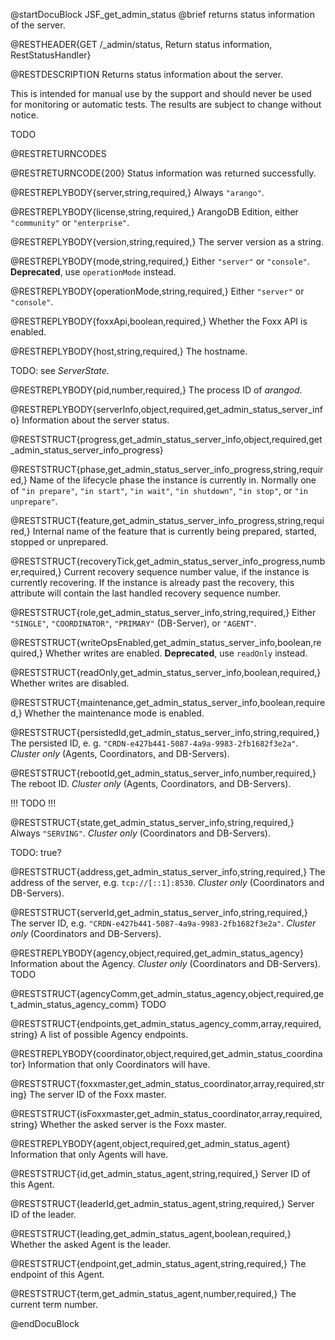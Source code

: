 
@startDocuBlock JSF_get_admin_status
@brief returns status information of the server.

@RESTHEADER{GET /_admin/status, Return status information, RestStatusHandler}

@RESTDESCRIPTION
Returns status information about the server.

This is intended for manual use by the support and should
never be used for monitoring or automatic tests. The results
are subject to change without notice.

TODO

@RESTRETURNCODES

@RESTRETURNCODE{200}
Status information was returned successfully.

@RESTREPLYBODY{server,string,required,}
Always `"arango"`.

@RESTREPLYBODY{license,string,required,}
ArangoDB Edition, either `"community"` or `"enterprise"`.

@RESTREPLYBODY{version,string,required,}
The server version as a string.

@RESTREPLYBODY{mode,string,required,}
Either `"server"` or `"console"`. **Deprecated**, use `operationMode` instead.

@RESTREPLYBODY{operationMode,string,required,}
Either `"server"` or `"console"`.

@RESTREPLYBODY{foxxApi,boolean,required,}
Whether the Foxx API is enabled.

@RESTREPLYBODY{host,string,required,}
The hostname.

TODO: see *ServerState*.

@RESTREPLYBODY{pid,number,required,}
The process ID of _arangod_.

@RESTREPLYBODY{serverInfo,object,required,get_admin_status_server_info}
Information about the server status.

@RESTSTRUCT{progress,get_admin_status_server_info,object,required,get_admin_status_server_info_progress}

@RESTSTRUCT{phase,get_admin_status_server_info_progress,string,required,}
Name of the lifecycle phase the instance is currently in. Normally one of
`"in prepare"`, `"in start"`, `"in wait"`, `"in shutdown"`, `"in stop"`,
or `"in unprepare"`.

@RESTSTRUCT{feature,get_admin_status_server_info_progress,string,required,}
Internal name of the feature that is currently being prepared, started,
stopped or unprepared.

@RESTSTRUCT{recoveryTick,get_admin_status_server_info_progress,number,required,}
Current recovery sequence number value, if the instance is currently recovering.
If the instance is already past the recovery, this attribute will contain the
last handled recovery sequence number.

@RESTSTRUCT{role,get_admin_status_server_info,string,required,}
Either `"SINGLE"`, `"COORDINATOR"`, `"PRIMARY"` (DB-Server), or `"AGENT"`.

@RESTSTRUCT{writeOpsEnabled,get_admin_status_server_info,boolean,required,}
Whether writes are enabled. **Deprecated**, use `readOnly` instead.

@RESTSTRUCT{readOnly,get_admin_status_server_info,boolean,required,}
Whether writes are disabled.

@RESTSTRUCT{maintenance,get_admin_status_server_info,boolean,required,}
Whether the maintenance mode is enabled.

@RESTSTRUCT{persistedId,get_admin_status_server_info,string,required,}
The persisted ID, e. g. `"CRDN-e427b441-5087-4a9a-9983-2fb1682f3e2a"`.
*Cluster only* (Agents, Coordinators, and DB-Servers).

@RESTSTRUCT{rebootId,get_admin_status_server_info,number,required,}
The reboot ID.
*Cluster only* (Agents, Coordinators, and DB-Servers).

!!! TODO !!!

@RESTSTRUCT{state,get_admin_status_server_info,string,required,}
Always `"SERVING"`.
*Cluster only* (Coordinators and DB-Servers).

TODO: true?

@RESTSTRUCT{address,get_admin_status_server_info,string,required,}
The address of the server, e.g. `tcp://[::1]:8530`.
*Cluster only* (Coordinators and DB-Servers).

@RESTSTRUCT{serverId,get_admin_status_server_info,string,required,}
The server ID, e.g. `"CRDN-e427b441-5087-4a9a-9983-2fb1682f3e2a"`.
*Cluster only* (Coordinators and DB-Servers).

@RESTREPLYBODY{agency,object,required,get_admin_status_agency}
Information about the Agency.
*Cluster only* (Coordinators and DB-Servers).
TODO

@RESTSTRUCT{agencyComm,get_admin_status_agency,object,required,get_admin_status_agency_comm}
TODO

@RESTSTRUCT{endpoints,get_admin_status_agency_comm,array,required,string}
A list of possible Agency endpoints.

@RESTREPLYBODY{coordinator,object,required,get_admin_status_coordinator}
Information that only Coordinators will have.

@RESTSTRUCT{foxxmaster,get_admin_status_coordinator,array,required,string}
The server ID of the Foxx master.

@RESTSTRUCT{isFoxxmaster,get_admin_status_coordinator,array,required,string}
Whether the asked server is the Foxx master.

@RESTREPLYBODY{agent,object,required,get_admin_status_agent}
Information that only Agents will have.

@RESTSTRUCT{id,get_admin_status_agent,string,required,}
Server ID of this Agent.

@RESTSTRUCT{leaderId,get_admin_status_agent,string,required,}
Server ID of the leader.

@RESTSTRUCT{leading,get_admin_status_agent,boolean,required,}
Whether the asked Agent is the leader.

@RESTSTRUCT{endpoint,get_admin_status_agent,string,required,}
The endpoint of this Agent.

@RESTSTRUCT{term,get_admin_status_agent,number,required,}
The current term number.

@endDocuBlock
